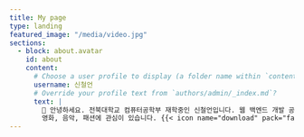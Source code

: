 ```yaml
---
title: My page
type: landing
featured_image: "/media/video.jpg"
sections:
  - block: about.avatar
    id: about
    content:
      # Choose a user profile to display (a folder name within `content/authors/`)
      username: 신철언
      # Override your profile text from `authors/admin/_index.md`?
      text: |
        👋 안녕하세요. 전북대학교 컴퓨터공학부 재학중인 신철언입니다. 웹 백엔드 개발 공부를 하고 있으며,
        영화, 음악, 패션에 관심이 있습니다. {{< icon name="download" pack="fas" >}} {{< staticref "uploads/resume.pdf" "newtab" >}}Download{{< /staticref >}} pdf.
---
```

